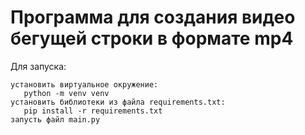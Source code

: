 # Программа для создания видео бегущей строки в формате mp4

Для запуска:
```
установить виртуальное окружение:
   python -m venv venv
установить библиотеки из файла requirements.txt:
   pip install -r requirements.txt
запусть файл main.py
```


